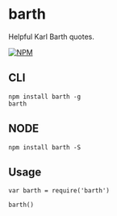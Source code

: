 # barth
Helpful Karl Barth quotes.

[![NPM](https://nodei.co/npm/barth.png?downloads=true)](https://nodei.co/npm/barth/)

## CLI
```
npm install barth -g
barth
```

## NODE
```
npm install barth -S
```

## Usage
```
var barth = require('barth')

barth()
